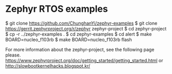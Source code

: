 # Zephyr RTOS examples

$ git clone https://github.com/ChunghanYi/zephyr-examples
$ git clone https://gerrit.zephyrproject.org/r/zephyr zephyr-project
$ cd zephyr-project
$ cp -r ../zephyr-examples .
$ cd zephyr-examples
$ cd alert
$ make BOARD=nucleo_f103rb
$ make BOARD=nucleo_f103rb flash

For more information about the zephyr-project, see the following page please.
https://www.zephyrproject.org/doc/getting_started/getting_started.html
or
http://slowbootkernelhacks.blogspot.kr/
